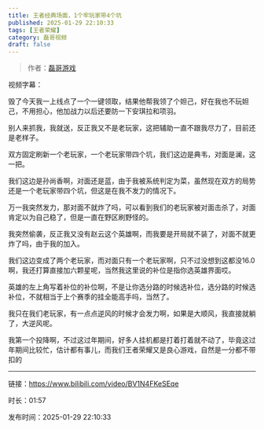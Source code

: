 ```yaml
---
title: 王者经典场面，1个牢玩家带4个坑
published: 2025-01-29 22:10:33
tags: [王者荣耀]
category: 磊哥视频
draft: false
---
```



> 作者：[磊哥游戏](https://space.bilibili.com/268941858?spm_id_from=333.788.upinfo.head.click)

视频字幕：

毁了今天我一上线点了一个一键领取，结果他帮我领了个妲己，好在我也不玩妲己，不用担心，他加战力以后还要防一下安琪拉和项羽。

别人来抓我，我就送，反正我又不是老玩家，这把辅助一直不跟我尽力了，目前还是老样子。

双方固定刷新一个老玩家，一个老玩家带四个坑，我们这边是典韦，对面是澜，这一把。

我们这边是孙尚香啊，对面还是蓝，由于我被系统判定为菜，虽然现在双方的局势还是一个老玩家带四个坑，但这是在我不发力的情况下。

万一我突然发力，那对面不就炸了吗，可以看到我们的老玩家被对面击杀了，对面肯定以为自己稳了，但是一直在野区刷野怪的。

我突然偷袭，反正我又没有赵云这个英雄啊，而我要是开局就不装了，对面不就更炸了吗，由于我的加入。

我们这边变成了两个老玩家，而对面只有一个老玩家啊，只不过没想到这都没16.0啊，我还打算直接加六颗星呢，当然我这里说的补位是指你选英雄界面哎。

英雄的左上角写着补位的补位啊，不是让你选分路的时候选补位，选分路的时候选补位，不就相当于上个赛季的挂全能高手吗，当然了。

我只在我们老玩家，有一点点逆风的时候才会发力啊，如果是大顺风，我直接就躺了，大逆风呢。

我第一个投降啊，不过这过年期间，好多人挂机都是打着打着就不动了，毕竟这过年期间比较忙，估计都有事儿，而我们王者荣耀又是良心游戏，自然是一分都不带扣的

---

链接：https://www.bilibili.com/video/BV1N4FKeSEqe

时长：01:57

发布时间：2025-01-29 22:10:33
